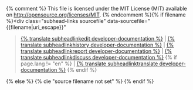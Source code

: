 {% comment %}
This file is licensed under the MIT License (MIT) available on
http://opensource.org/licenses/MIT.
{% endcomment %}{% if filename %}<div class="subhead-links sourcefile" data-sourcefile="{{filename|uri_escape}}"
><a href="https://github.com/bitcoin-dot-org/bitcoin.org/edit/master/{{filename|uri_escape}}">{% translate subheadlinkedit developer-documentation %}</a>
| <a href="https://github.com/bitcoin-dot-org/bitcoin.org/commits/master/{{filename|uri_escape}}">{% translate subheadlinkhistory developer-documentation %}</a>
| <a href="https://github.com/bitcoin-dot-org/bitcoin.org/issues/new?body=Source%20File%3A%20{{filename|uri_escape}}%0A%0A">{% translate subheadlinkreport developer-documentation %}</a>
| <a href="/en/development#devcommunities">{% translate subheadlinkdiscuss developer-documentation %}</a>
{% if page.lang != "en" %}
| <a href="/en/development#devcommunities">{% translate subheadlinktranslate developer-documentation %}</a>
{% endif %}
</div>
{% else %}
{% die "source filename not set" %}
{% endif %}
